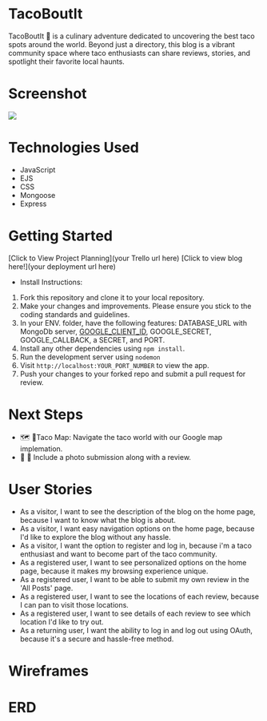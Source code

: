 # TacoBoutIt

TacoBoutIt 🌮 is a culinary adventure dedicated to uncovering the best taco spots around the world. Beyond just a directory, this blog is a vibrant community space where taco enthusiasts can share reviews, stories, and spotlight their favorite local haunts.

# Screenshot

<img src="https://i.imgur.com/RZEqeLF.png">


# Technologies Used

- JavaScript
- EJS
- CSS
- Mongoose
- Express

# Getting Started

[Click to View Project Planning](your Trello url here)
[Click to view blog here!](your deployment url here)
- Install Instructions:
1. Fork this repository and clone it to your local repository.
2. Make your changes and improvements. Please ensure you stick to the coding standards and guidelines.
3. In your ENV. folder, have the following features: DATABASE_URL with MongoDb server, [GOOGLE_CLIENT_ID](https://developers.google.com/identity/protocols/oauth2), GOOGLE_SECRET, GOOGLE_CALLBACK, a SECRET, and PORT.
4. Install any other dependencies using `npm install`.
5. Run the development server using `nodemon`
6. Visit `http://localhost:YOUR_PORT_NUMBER` to view the app.
7. Push your changes to your forked repo and submit a pull request for review. 

# Next Steps

- 🗺️ 📍Taco Map: Navigate the taco world with our Google map implemation.
- 📸 🤳 Include a photo submission along with a review.

# User Stories

- As a visitor, I want to see the description of the blog on the home page, because I want to know what the blog is about.
- As a visitor, I want easy navigation options on the home page, because I'd like to explore the blog without any hassle.
- As a visitor, I want the option to register and log in, because i'm a taco enthusiast and want to become part of the taco community.
- As a registered user, I want to see personalized options on the home page, because it makes my browsing experience unique.
- As a registered user, I want to be able to submit my own review in the 'All Posts' page.
- As a registered user, I want to see the locations of each review, because I can pan to visit those locations.
- As a registered user, I want to see details of each review to see which location I'd like to try out.
- As a returning user, I want the ability to log in and log out using OAuth, because it's a secure and hassle-free method.


# Wireframes


# ERD